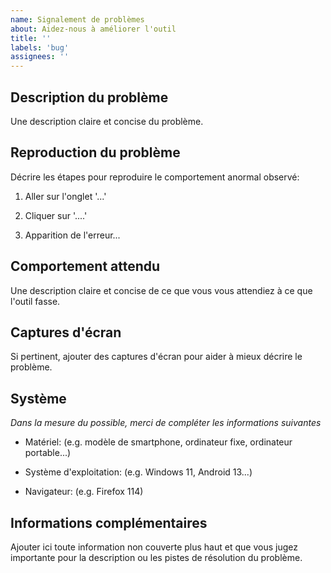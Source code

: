 ```yaml
---
name: Signalement de problèmes
about: Aidez-nous à améliorer l'outil
title: ''
labels: 'bug'
assignees: ''
---
```


## **Description du problème** 

Une description claire et concise du problème.

## **Reproduction du problème** 

Décrire les étapes pour reproduire le comportement anormal observé:

1.   Aller sur l'onglet '...'

2.   Cliquer sur '....'

3.   Apparition de l'erreur...

## **Comportement attendu** 

Une description claire et concise de ce que vous vous attendiez à ce que l'outil fasse.

## **Captures d'écran** 

Si pertinent, ajouter des captures d'écran pour aider à mieux décrire le problème.

## **Système** 

*Dans la mesure du possible, merci de compléter les informations suivantes*

-   Matériel: (e.g. modèle de smartphone, ordinateur fixe, ordinateur portable...)

-   Système d'exploitation: (e.g. Windows 11, Android 13...)

-   Navigateur: (e.g. Firefox 114)

## **Informations complémentaires**

Ajouter ici toute information non couverte plus haut et que vous jugez importante pour la description ou les pistes de résolution du problème.
